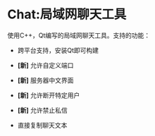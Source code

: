 # Chat:局域网聊天工具

使用C++，Qt编写的局域网聊天工具。支持的功能：

- 跨平台支持，安装Qt即可构建

- **[新]** 允许自定义端口

- **[新]** 服务器中文界面

- **[新]** 允许断开特定用户

- **[新]** 允许禁止私信

- 直接复制聊天文本

